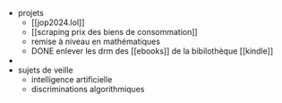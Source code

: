 - projets
	- [[jop2024.lol]]
	- [[scraping prix des biens de consommation]]
	- remise à niveau en mathématiques
	- DONE enlever les drm des [[ebooks]] de la bibilothèque [[kindle]]
-
- sujets de veille
	- intelligence artificielle
	- discriminations algorithmiques